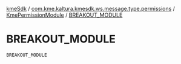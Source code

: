 [kmeSdk](../../index.md) / [com.kme.kaltura.kmesdk.ws.message.type.permissions](../index.md) / [KmePermissionModule](index.md) / [BREAKOUT_MODULE](./-b-r-e-a-k-o-u-t_-m-o-d-u-l-e.md)

# BREAKOUT_MODULE

`BREAKOUT_MODULE`